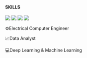 #### SKILLS
<div>
<img src ="https://img.shields.io/badge/Python-FABD14?style=flat-square&logo=Python&logoColor=white"/> 
<img src ="https://img.shields.io/badge/C++-00599C?style=flat-square&logo=cplusplus&logoColor=white"/>
<img src ="https://img.shields.io/badge/Machine Learning-EC6813?style=flat-square&logo=OpenAI&logoColor=white"/>  
<img src ="https://img.shields.io/badge/Deep Learning-6D1ED4?style=flat-square&logo=OpenAI&logoColor=white"/>  
</div>





⚙️Electrical Computer Engineer

📈Data Analyst

💻Deep Learning & Machine Learning





